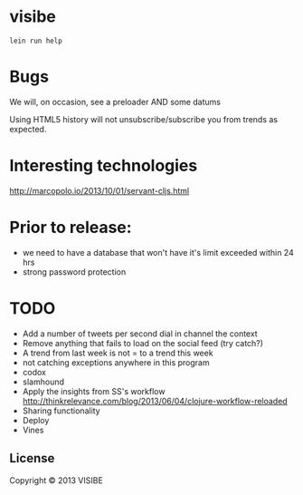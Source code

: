 # visibe

```
lein run help
```

# Bugs

We will, on occasion, see a preloader AND some datums

Using HTML5 history will not unsubscribe/subscribe you from trends as expected.

# Interesting technologies

http://marcopolo.io/2013/10/01/servant-cljs.html

# Prior to release:
- we need to have a database that won't have it's limit exceeded within 24 hrs
- strong password protection

# TODO

- Add a number of tweets per second dial in channel the context
- Remove anything that fails to load on the social feed (try catch?)
- A trend from last week is not = to a trend this week
- not catching exceptions anywhere in this program
- codox
- slamhound
- Apply the insights from SS's workflow http://thinkrelevance.com/blog/2013/06/04/clojure-workflow-reloaded
- Sharing functionality
- Deploy
- Vines

## License

Copyright © 2013 VISIBE